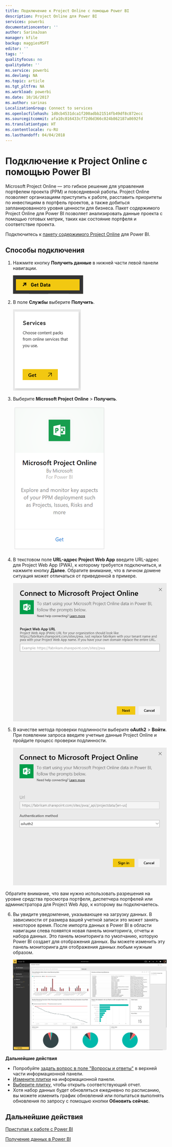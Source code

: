 ```yaml
---
title: Подключение к Project Online с помощью Power BI
description: Project Online для Power BI
services: powerbi
documentationcenter: ''
author: SarinaJoan
manager: kfile
backup: maggiesMSFT
editor: ''
tags: ''
qualityfocus: no
qualitydate: ''
ms.service: powerbi
ms.devlang: NA
ms.topic: article
ms.tgt_pltfrm: NA
ms.workload: powerbi
ms.date: 10/16/2017
ms.author: sarinas
LocalizationGroup: Connect to services
ms.openlocfilehash: 1d0cb4531dca1f200adbb21514fb49df8c872ecc
ms.sourcegitcommit: afa10c016433cf72d6d366c024b862187a8692fd
ms.translationtype: HT
ms.contentlocale: ru-RU
ms.lasthandoff: 04/04/2018
---
```

# <a name="connect-to-project-online-with-power-bi"></a>Подключение к Project Online с помощью Power BI
Microsoft Project Online — это гибкое решение для управления портфелем проекта (PPM) и повседневной работы. Project Online позволяет организациям приступить к работе, расставить приоритеты по инвестициям в портфель проектов, а также добиться запланированного уровня ценности для бизнеса. Пакет содержимого Project Online для Power BI позволяет анализировать данные проекта с помощью готовых метрик, таких как состояние портфеля и соответствие проекта.

Подключитесь к [пакету содержимого Project Online](https://app.powerbi.com/getdata/services/project-online) для Power BI.

## <a name="how-to-connect"></a>Способы подключения
1. Нажмите кнопку **Получить данные** в нижней части левой панели навигации.
   
    ![](media/service-connect-to-project-online/getdata.png)
2. В поле **Службы** выберите **Получить**.
   
   ![](media/service-connect-to-project-online/services.png)
3. Выберите **Microsoft Project Online** \> **Получить**.
   
   ![](media/service-connect-to-project-online/mproject.png)
4. В текстовом поле **URL-адрес Project Web App** введите URL-адрес для Project Web App (PWA), к которому требуется подключиться, и нажмите кнопку **Далее**. Обратите внимание, что в личном домене ситуация может отличаться от приведенной в примере.
   
    ![](media/service-connect-to-project-online/params.png)
5. В качестве метода проверки подлинности выберите **oAuth2** \> **Войти**. При появлении запроса введите учетные данные Project Online и пройдите процесс проверки подлинности.
   
    ![](media/service-connect-to-project-online/creds.png)
    
Обратите внимание, что вам нужно использовать разрешения на уровне средства просмотра портфеля, диспетчера портфелей или администратора для Project Web App, к которому вы подключаетесь.

6. Вы увидите уведомление, указывающее на загрузку данных. В зависимости от размера вашей учетной записи это может занять некоторое время. После импорта данных в Power BI в области навигации слева появятся новая панель мониторинга, отчеты и набора данных. Это панель мониторинга по умолчанию, которую Power BI создает для отображения данных. Вы можете изменить эту панель мониторинга для отображения данных любым нужным образом.
   
   ![](media/service-connect-to-project-online/dashboard2.png)

**Дальнейшие действия**

* Попробуйте [задать вопрос в поле "Вопросы и ответы"](power-bi-q-and-a.md) в верхней части информационной панели.
* [Измените плитки](service-dashboard-edit-tile.md) на информационной панели.
* [Выберите плитку](service-dashboard-tiles.md), чтобы открыть соответствующий отчет.
* Хотя набор данных будет обновляться ежедневно по расписанию, вы можете изменить график обновлений или попытаться выполнять обновления по запросу с помощью кнопки **Обновить сейчас**.

## <a name="next-steps"></a>Дальнейшие действия
[Приступая к работе с Power BI](service-get-started.md)

[Получение данных в Power BI](service-get-data.md)

